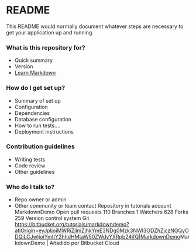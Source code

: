 # README #
This README would normally document whatever steps are necessary to get your application up and running.
### What is this repository for? ###
* Quick summary
* Version
* [Learn Markdown](https://bitbucket.org/tutorials/markdowndemo)
### How do I get set up? ###
* Summary of set up
* Configuration
* Dependencies
* Database configuration
* How to run tests....
* Deployment instructions
### Contribution guidelines ###
* Writing tests
* Code review
* Other guidelines
### Who do I talk to? ###
* Repo owner or admin
* Other community or team contact
Repository in tutorials account
MarkdownDemo
Open pull requests
110
Branches
1
Watchers
628
Forks
259
Version control system
Git
<https://bitbucket.org/tutorials/markdowndemo?atlOrigin=eyJpIjoiMWRiZjlmZjhkYmE3NDg0Mzk3NWI3ODZhZjczNGQyODQiLCJwIjoiYmItY2hhdHMtaW50ZWdyYXRpb24ifQ|MarkdownDemo>MarkdownDemo | Añadido por Bitbucket Cloud